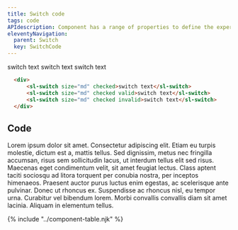 ```yaml
---
title: Switch code
tags: code
APIdescription: Component has a range of properties to define the experience in different use cases.
eleventyNavigation:
  parent: Switch
  key: SwitchCode
---
```

<section>

<div class="ds-example">
  <div>
    <sl-switch size="md" checked>switch text</sl-switch>
  <sl-switch size="md" checked valid>switch text</sl-switch>
  <sl-switch size="md" checked invalid>switch text</sl-switch>
  </div>
</div>

<div class="ds-code">

  ```html
    <div>
        <sl-switch size="md" checked>switch text</sl-switch>
        <sl-switch size="md" checked valid>switch text</sl-switch>
        <sl-switch size="md" checked invalid>switch text</sl-switch>
    </div>
  ```

</div>

</section>

<section>

## Code

Lorem ipsum dolor sit amet. Consectetur adipiscing elit. Etiam eu turpis molestie, dictum est a, mattis tellus. Sed dignissim, metus nec fringilla accumsan, risus sem sollicitudin lacus, ut interdum tellus elit sed risus. Maecenas eget condimentum velit, sit amet feugiat lectus. Class aptent taciti sociosqu ad litora torquent per conubia nostra, per inceptos himenaeos. Praesent auctor purus luctus enim egestas, ac scelerisque ante pulvinar. Donec ut rhoncus ex. Suspendisse ac rhoncus nisl, eu tempor urna. Curabitur vel bibendum lorem. Morbi convallis convallis diam sit amet lacinia. Aliquam in elementum tellus.

</section>

{% include "../component-table.njk" %}
